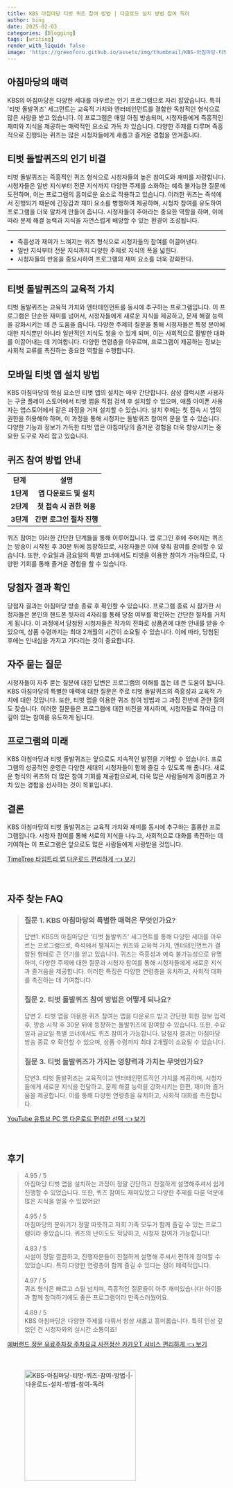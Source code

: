 ```yaml
---
title: KBS 아침마당 티벗 퀴즈 참여 방법 | 다운로드 설치 방법 참여 독려
author: bing
date: 2025-02-03
categories: [Blogging]
tags: [writing]
render_with_liquid: false
image: 'https://greenforu.github.io/assets/img/thumbnail/KBS-아침마당-티벗-퀴즈-참여-방법-|-다운로드-설치-방법-참여-독려.webp'
---
```



<h2 id='아침마당의 매력'>아침마당의 매력</h2>

<p>KBS의 아침마당은 다양한 세대를 아우르는 인기 프로그램으로 자리 잡았습니다. 특히 '티벗 돌발퀴즈' 세그먼트는 교육적 가치와 엔터테인먼트를 결합한 독창적인 형식으로 많은 사랑을 받고 있습니다. 이 프로그램은 매일 아침 방송되며, 시청자들에게 즉흥적인 재미와 지식을 제공하는 매력적인 요소로 가득 차 있습니다. 다양한 주제를 다루며 즉흥적으로 진행되는 퀴즈는 많은 시청자들에게 새롭고 즐거운 경험을 안겨줍니다.</p>

<h2 id='티벗 돌발퀴즈의 인기 비결'>티벗 돌발퀴즈의 인기 비결</h2>

<p>티벗 돌발퀴즈는 즉흥적인 퀴즈 형식으로 시청자들의 높은 참여도와 재미를 자랑합니다. 시청자들은 일반 지식부터 전문 지식까지 다양한 주제를 소화하는 예측 불가능한 질문에 도전하며, 이는 프로그램의 흥미로운 요소로 작용하고 있습니다. 이러한 퀴즈는 즉석에서 진행되기 때문에 긴장감과 재미 요소를 병행하여 제공하며, 시청자 참여를 유도하여 프로그램을 더욱 알차게 만들어 줍니다. 시청자들이 주아라는 중요한 역할을 하며, 이에 따라 문제 해결 능력과 지식을 자연스럽게 배양할 수 있는 환경이 조성됩니다.</p>

<hr />

<ul>
    <li>즉흥성과 재미가 느껴지는 퀴즈 형식으로 시청자들의 참여를 이끌어낸다.</li>
    <li>일반 지식부터 전문 지식까지 다양한 주제로 지식의 폭을 넓힌다.</li>
    <li>시청자들의 반응을 중요시하여 프로그램의 재미 요소를 더욱 강화한다.</li>
</ul>

<hr />

<h2 id='티벗 돌발퀴즈의 교육적 가치'>티벗 돌발퀴즈의 교육적 가치</h2>

<p>티벗 돌발퀴즈는 교육적 가치와 엔터테인먼트를 동시에 추구하는 프로그램입니다. 이 프로그램은 단순한 재미를 넘어서, 시청자들에게 새로운 지식을 제공하고, 문제 해결 능력을 강화시키는 데 큰 도움을 줍니다. 다양한 주제의 질문을 통해 시청자들은 특정 분야에 대한 지식뿐만 아니라 일반적인 지식도 쌓을 수 있게 되며, 이는 사회적으로 활발한 대화를 이끌어내는 데 기여합니다. 다양한 연령층을 아우르며, 프로그램이 제공하는 정보는 사회적 교류를 촉진하는 중요한 역할을 수행합니다.</p>

<h2 id='모바일 티벗 앱 설치 방법'>모바일 티벗 앱 설치 방법</h2>

<p>KBS 아침마당의 핵심 요소인 티벗 앱의 설치는 매우 간단합니다. 삼성 갤럭시폰 사용자는 구글 플레이 스토어에서 티벗 앱을 직접 검색 후 설치할 수 있으며, 애플 아이폰 사용자는 앱스토어에서 같은 과정을 거쳐 설치할 수 있습니다. 설치 후에는 첫 접속 시 앱의 권한을 허용해야 하며, 이 과정을 통해 시청자는 돌발퀴즈 참여의 문을 열 수 있습니다. 다양한 기능과 정보가 가득한 티벗 앱은 아침마당의 즐거운 경험을 더욱 향상시키는 중요한 도구로 자리 잡고 있습니다.</p>

<h2 id='퀴즈 참여 방법 안내'>퀴즈 참여 방법 안내</h2>

<table>
    <tr>
        <td style="text-align: center; height: 17px;"><b>단계</b></td>
        <td style="text-align: center; height: 17px;"><b>설명</b></td>
    </tr>
    <tr>
        <td style="text-align: center; height: 17px;"><b>1단계</b></td>
        <td style="text-align: center; height: 17px;"><b>앱 다운로드 및 설치</b></td>
    </tr>
    <tr>
        <td style="text-align: center; height: 17px;"><b>2단계</b></td>
        <td style="text-align: center; height: 17px;"><b>첫 접속 시 권한 허용</b></td>
    </tr>
    <tr>
        <td style="text-align: center; height: 17px;"><b>3단계</b></td>
        <td style="text-align: center; height: 17px;"><b>간편 로그인 절차 진행</b></td>
    </tr>
</table>

<p>퀴즈 참여는 이러한 간단한 단계들을 통해 이루어집니다. 앱 로그인 후에 주어지는 퀴즈는 방송이 시작된 후 30분 뒤에 등장하므로, 시청자들은 이에 맞춰 참여를 준비할 수 있습니다. 또한, 수요일과 금요일의 특별 코너에서도 티벗을 이용한 참여가 가능하므로, 다양한 기회를 통해 즐거운 경험을 할 수 있습니다.</p>

<h2 id='당첨자 결과 확인'>당첨자 결과 확인</h2>

<p>당첨자 결과는 아침마당 방송 종료 후 확인할 수 있습니다. 프로그램 종료 시 참가한 시청자들은 본인의 핸드폰 뒷자리 4자리를 통해 당첨 여부를 확인하는 간단한 절차를 거치게 됩니다. 이 과정에서 당첨된 시청자들은 작가의 전화로 상품권에 대한 안내를 받을 수 있으며, 상품 수령까지는 최대 2개월의 시간이 소요될 수 있습니다. 이에 따라, 당첨된 후에는 인내심을 가지고 기다리는 것이 중요합니다.</p>

<h2 id='자주 묻는 질문'>자주 묻는 질문</h2>

<p>시청자들이 자주 묻는 질문에 대한 답변은 프로그램의 이해를 돕는 데 큰 도움이 됩니다. KBS 아침마당의 특별한 매력에 대한 질문은 주로 티벗 돌발퀴즈의 즉흥성과 교육적 가치에 대한 것입니다. 또한, 티벗 앱을 이용한 퀴즈 참여 방법과 그 과정 전반에 관한 질의도 잦습니다. 이러한 질문들은 프로그램에 대한 비전을 제시하며, 시청자들로 하여금 더 깊이 있는 참여를 유도하게 됩니다.</p>

<h2 id='프로그램의 미래'>프로그램의 미래</h2>

<p>KBS 아침마당과 티벗 돌발퀴즈는 앞으로도 지속적인 발전을 기약할 수 있습니다. 프로그램의 성공적인 운영은 다양한 세대의 시청자들이 함께 즐길 수 있도록 해 줍니다. 새로운 형식의 퀴즈와 더 많은 참여 기회를 제공함으로써, 더욱 많은 사람들에게 흥미롭고 가치 있는 경험을 선사하는 것이 목표입니다.</p>

<h2 id='결론'>결론</h2>

<p>KBS 아침마당의 티벗 돌발퀴즈는 교육적 가치와 재미를 동시에 추구하는 훌륭한 프로그램입니다. 시청자 참여를 통해 서로의 지식을 나누고, 사회적으로 대화를 촉진하는 데 기여하는 이 프로그램은 앞으로도 많은 사람들에게 사랑받을 것입니다.</p>


<p><a class="click-button" title="TimeTree 타임트리 앱 다운로드 편리하게" href="https://greenforu.github.io/posts/TimeTree-%ED%83%80%EC%9E%84%ED%8A%B8%EB%A6%AC-%EC%95%B1-%EB%8B%A4%EC%9A%B4%EB%A1%9C%EB%93%9C-%ED%8E%B8%EB%A6%AC%ED%95%98%EA%B2%8C/" rel="dofollow">TimeTree 타임트리 앱 다운로드 편리하게 👈 보기</a></p><br>
<h2 id='자주_찾는_FAQ'>자주 찾는 FAQ</h2>
<div itemscope="" itemtype="https://schema.org/FAQPage"> 
<blockquote> 
<div itemscope="" itemprop="mainEntity" itemtype="https://schema.org/Question"> 
<h3 itemprop="name">질문 1. KBS 아침마당의 특별한 매력은 무엇인가요?</h3> 
<div itemscope="" itemprop="acceptedAnswer" itemtype="https://schema.org/Answer"> 
<span itemprop="text"> 
<p>답변1. KBS의 아침마당은 '티벗 돌발퀴즈' 세그먼트를 통해 다양한 세대를 아우르는 프로그램으로, 즉석에서 펼쳐지는 퀴즈와 교육적 가치, 엔터테인먼트가 결합된 형태로 큰 인기를 얻고 있습니다. 퀴즈는 즉흥성과 예측 불가능성으로 유명하며, 다양한 주제에 대한 질문과 시청자 참여를 통해 시청자들에게 새로운 지식과 즐거움을 제공합니다. 이러한 특징은 다양한 연령층을 유치하고, 사회적 대화를 촉진하는 데 기여합니다.</p> 
</span> 
</div> 
</div> 
<div itemscope="" itemprop="mainEntity" itemtype="https://schema.org/Question"> 
<h3 itemprop="name">질문 2. 티벗 돌발퀴즈 참여 방법은 어떻게 되나요?</h3> 
<div itemscope="" itemprop="acceptedAnswer" itemtype="https://schema.org/Answer"> 
<span itemprop="text"> 
<p>답변 2. 티벗 앱을 이용한 퀴즈 참여는 앱을 다운로드 받고 간단한 회원 정보 입력 후, 방송 시작 후 30분 뒤에 등장하는 돌발퀴즈에 참여할 수 있습니다. 또한, 수요일과 금요일 특별 코너에서도 퀴즈 참여가 가능합니다. 당첨자 결과는 아침마당 방송 종료 후 확인할 수 있으며, 상품 수령까지 최대 2개월이 소요될 수 있습니다.</p> 
</span> 
</div> 
</div> 
<div itemscope="" itemprop="mainEntity" itemtype="https://schema.org/Question"> 
<h3 itemprop="name">질문 3. 티벗 돌발퀴즈가 가지는 영향력과 가치는 무엇인가요?</h3> 
<div itemscope="" itemprop="acceptedAnswer" itemtype="https://schema.org/Answer"> 
<span itemprop="text"> 
<p>답변3. 티벗 돌발퀴즈는 교육적이고 엔터테인먼트적인 가치를 제공하며, 시청자들에게 새로운 지식을 전달하고, 문제 해결 능력을 강화시키는 한편, 재미와 즐거움을 제공합니다. 이를 통해 다양한 연령층을 유치하고, 사회적 대화를 촉진합니다.</p> 
</span> 
</div> 
</div> 
</blockquote> 
</div>
<p><a class="click-button" title="YouTube 유튜브 PC 앱 다운로드 편리한 선택" href="https://greenforu.github.io/posts/YouTube-%EC%9C%A0%ED%8A%9C%EB%B8%8C-PC-%EC%95%B1-%EB%8B%A4%EC%9A%B4%EB%A1%9C%EB%93%9C-%ED%8E%B8%EB%A6%AC%ED%95%9C-%EC%84%A0%ED%83%9D/" rel="dofollow">YouTube 유튜브 PC 앱 다운로드 편리한 선택 👈 보기</a></p><br>
<h2 id='후기'>후기</h2>
<div itemscope itemtype="https://schema.org/Product">
  <blockquote>
  <div itemprop="review" itemscope itemtype="https://schema.org/Review">
      <div itemprop="reviewRating" itemscope itemtype="https://schema.org/Rating"> <span itemprop="ratingValue">4.95</span> / <span itemprop="bestRating">5</span> </div>
      <span itemprop="reviewBody">아침마당 티벗 앱을 설치하는 과정이 정말 간단하고 친절하게 설명해주셔서 쉽게 진행할 수 있었습니다. 또한, 퀴즈 참여도 재미있었고 다양한 주제를 다룬 덕분에 많은 지식을 얻을 수 있었어요!</span>
  </div>
  <br>
  <div itemprop="review" itemscope itemtype="https://schema.org/Review">
      <div itemprop="reviewRating" itemscope itemtype="https://schema.org/Rating"> <span itemprop="ratingValue">4.95</span> / <span itemprop="bestRating">5</span> </div>
      <span itemprop="reviewBody">아침마당의 분위기가 정말 따뜻하고 저희 가족 모두가 함께 즐길 수 있는 프로그램이라 좋았습니다. 퀴즈의 난이도도 적당하고, 시청자 참여가 가능합니다!</span>
  </div>
  <br>
  <div itemprop="review" itemscope itemtype="https://schema.org/Review">
      <div itemprop="reviewRating" itemscope itemtype="https://schema.org/Rating"> <span itemprop="ratingValue">4.83</span> / <span itemprop="bestRating">5</span> </div>
      <span itemprop="reviewBody">시설이 정말 깔끔하고, 진행자분들이 친절하게 설명해 주셔서 편하게 참여할 수 있었습니다. 특히 다양한 연령층이 함께 즐길 수 있다는 점이 매력적입니다.</span>
  </div>
  <br>
  <div itemprop="review" itemscope itemtype="https://schema.org/Review">
      <div itemprop="reviewRating" itemscope itemtype="https://schema.org/Rating"> <span itemprop="ratingValue">4.97</span> / <span itemprop="bestRating">5</span> </div>
      <span itemprop="reviewBody">퀴즈 형식은 빠르고 스릴 넘치며, 즉흥적인 질문들이 아주 재미있습니다! 아이들과 함께 참여하기에도 좋은 프로그램이라 만족스러웠어요.</span>
  </div>
  <br>
  <div itemprop="review" itemscope itemtype="https://schema.org/Review">
      <div itemprop="reviewRating" itemscope itemtype="https://schema.org/Rating"> <span itemprop="ratingValue">4.89</span> / <span itemprop="bestRating">5</span> </div>
      <span itemprop="reviewBody">KBS 아침마당은 다양한 주제를 다뤄서 항상 새롭고 흥미롭습니다. 특히 인상 깊었던 건 시청자와의 실시간 소통이죠!</span>
  </div>
</blockquote>
</div>
<p><a class="click-button" title="에버랜드 정문 유료주차장 주차요금 사전정산 카카오T 서비스 편리하게" href="https://greenforu.github.io/posts/%EC%97%90%EB%B2%84%EB%9E%9C%EB%93%9C-%EC%A0%95%EB%AC%B8-%EC%9C%A0%EB%A3%8C%EC%A3%BC%EC%B0%A8%EC%9E%A5-%EC%A3%BC%EC%B0%A8%EC%9A%94%EA%B8%88-%EC%82%AC%EC%A0%84%EC%A0%95%EC%82%B0-%EC%B9%B4%EC%B9%B4%EC%98%A4T-%EC%84%9C%EB%B9%84%EC%8A%A4-%ED%8E%B8%EB%A6%AC%ED%95%98%EA%B2%8C/" rel="dofollow">에버랜드 정문 유료주차장 주차요금 사전정산 카카오T 서비스 편리하게 👈 보기</a></p><br>
<figure class="image"><img src="https://greenforu.github.io/assets/img/thumbnail/KBS-아침마당-티벗-퀴즈-참여-방법-|-다운로드-설치-방법-참여-독려.webp" alt="KBS-아침마당-티벗-퀴즈-참여-방법-|-다운로드-설치-방법-참여-독려" width="256" height="256"></figure>